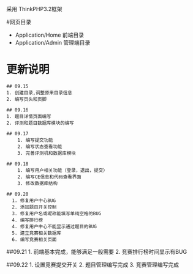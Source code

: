 采用 ThinkPHP3.2框架

#网页目录
* Application/Home 前端目录
* Application/Admin 管理端目录

# 更新说明

    ## 09.15
  	1. 创建目录,调整原来目录信息
  	2. 编写页头和页脚
 
    ## 09.16
  	1. 题目详情页面编写
  	2. 评测和题目数据库模块的编写

    ## 09.17
    	1. 编写提交功能
    	2. 编写状态查看功能
    	3. 完善评测机和数据库模块
      
    ## 09.18
    	1. 编写用户相关功能（登录，退出，提交）
    	2. 编写CE信息和代码查看界面
    	3. 修改数据库结构

    ## 09.20
      1. 修复用户中心BUG
      2. 添加题目开关控制
      3. 修复用户名或昵称能填写单纯空格的BUG
      4. 编写排行榜
      4. 修复用户中心不能显示通过题目的BUG
      5. 建立竞赛相关数据库
      6. 编写竞赛相关页面

  ##09.21 
      1. 前端基本完成，能够满足一般需要
      2. 竞赛排行榜时间显示有BUG

  ##09.22
      1. 设置竞赛提交开关
      2. 题目管理编写完成
      3. 竞赛管理编写完成
